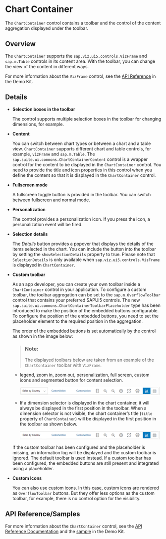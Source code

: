 <!-- loio85b33d864c8a43b1bb65522ccb219379 -->

# Chart Container

The `ChartContainer` control contains a toolbar and the control of the content aggregation displayed under the toolbar.



## Overview

The `ChartContainer` supports the `sap.viz.ui5.controls.VizFrame` and `sap.m.Table` controls in its content area. With the toolbar, you can change the view of the content in different ways.

For more information about the `VizFrame` control, see the [API Reference](https://ui5.sap.com/#/api/sap.viz.ui5.controls.VizFrame) in the Demo Kit.



## Details

-   **Selection boxes in the toolbar**

    The control supports multiple selection boxes in the toolbar for changing dimensions, for example.

-   **Content**

    You can switch between chart types or between a chart and a table view. `ChartContainer` supports different chart and table controls, for example, `vizFrame` and `sap.m.Table`. The `sap.suite.ui.commons.ChartContainerContent` control is a wrapper control for the content to be displayed in the `ChartContainer` control. You need to provide the title and icon properties in this control when you define the content so that it is displayed in the `ChartContainer` control.

-   **Fullscreen mode**

    A fullscreen toggle button is provided in the toolbar. You can switch between fullscreen and normal mode.

-   **Personalization**

    The control provides a personalization icon. If you press the icon, a personalization event will be fired.

-   **Selection details**

    The *Details* button provides a popover that displays the details of the items selected in the chart. You can include the button into the toolbar by setting the `showSelectionDetails` property to true. Please note that `SelectionDetails` is only available when `sap.viz.ui5.controls.VizFrame` is displayed in `ChartContainer`.

-   **Custom toolbar**

    As an app developer, you can create your own toolbar inside a `ChartContainer` control in your application. To configure a custom toolbar, the toolbar aggregation can be set to the `sap.m.OverflowToolbar` control that contains your preferred SAPUI5 controls. The new `sap.suite.ui.commons.ChartContainerToolbarPlaceholder` type has been introduced to make the position of the embedded buttons configurable. To configure the position of the embedded buttons, you need to set the placeholder element to the required position in the aggregation.

    The order of the embedded buttons is set automatically by the control as shown in the image below:

    > ### Note:  
    > The displayed toolbars below are taken from an example of the `ChartContainer` toolbar with `VizFrame`.

    -   legend, zoom in, zoom out, personalization, full screen, custom icons and segmented button for content selection.

         ![Custom Toolbar with the embedded buttons and the dimension selector](images/ChartContainer_ToolbarDimension_4b93f6b.png) 

    -   If a dimension selector is displayed in the chart container, it will always be displayed in the first position in the toolbar. When a dimension selector is not visible, the chart container’s title \(`title` property of `ChartContainer`\) will be displayed in the first position in the toolbar as shown below.

         ![Custom Toolbar with the embedded buttons and a title](images/ChartContainer_ToolbarTitle_cb0a6b7.png) 


    If the custom toolbar has been configured and the placeholder is missing, an information log will be displayed and the custom toolbar is ignored. The default toolbar is used instead. If a custom toolbar has been configured, the embedded buttons are still present and integrated using a placeholder.

-   **Custom Icons**

    You can also use custom icons. In this case, custom icons are rendered as `OverflowToolbar` buttons. But they offer less options as the custom toolbar, for example, there is no control option for the visibility.




## API Reference/Samples

For more information about the `ChartContainer` control, see the [API Reference Documentation](https://ui5.sap.com/#/api/sap.suite.ui.commons.ChartContainer) and the [sample](https://ui5.sap.com/#/entity/sap.suite.ui.commons.ChartContainer) in the Demo Kit.

